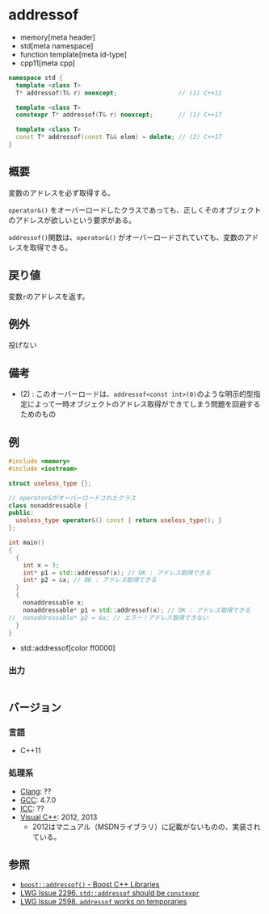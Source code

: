 # addressof
* memory[meta header]
* std[meta namespace]
* function template[meta id-type]
* cpp11[meta cpp]

```cpp
namespace std {
  template <class T>
  T* addressof(T& r) noexcept;                 // (1) C++11

  template <class T>
  constexpr T* addressof(T& r) noexcept;       // (1) C++17

  template <class T>
  const T* addressof(const T&& elem) = delete; // (2) C++17
}
```

## 概要
変数のアドレスを必ず取得する。

`operator&()` をオーバーロードしたクラスであっても、正しくそのオブジェクトのアドレスが欲しいという要求がある。

`addressof()`関数は、`operator&()` がオーバーロードされていても、変数のアドレスを取得できる。


## 戻り値
変数`r`のアドレスを返す。


## 例外
投げない


## 備考
- (2) : このオーバーロードは、`addressof<const int>(0)`のような明示的型指定によって一時オブジェクトのアドレス取得ができてしまう問題を回避するためのもの


## 例
```cpp example
#include <memory>
#include <iostream>

struct useless_type {};

// operator&がオーバーロードされたクラス
class nonaddressable {
public:
  useless_type operator&() const { return useless_type(); }
};

int main()
{
  {
    int x = 3;
    int* p1 = std::addressof(x); // OK : アドレス取得できる
    int* p2 = &x; // OK : アドレス取得できる
  }
  {
    nonaddressable x;
    nonaddressable* p1 = std::addressof(x); // OK : アドレス取得できる
//  nonaddressable* p2 = &x; // エラー！アドレス取得できない
  }
}
```
* std::addressof[color ff0000]

### 出力
```
```

## バージョン
### 言語
- C++11

### 処理系
- [Clang](/implementation.md#clang): ??
- [GCC](/implementation.md#gcc): 4.7.0
- [ICC](/implementation.md#icc): ??
- [Visual C++](/implementation.md#visual_cpp): 2012, 2013
    - 2012はマニュアル（MSDNライブラリ）に記載がないものの、実装されている。

## 参照
- [`boost::addressof()` - Boost C++ Libraries](http://www.boost.org/doc/libs/release/libs/utility/utility.htm#addressof)
- [LWG Issue 2296. `std::addressof` should be `constexpr`](https://wg21.cmeerw.net/lwg/issue2296)
- [LWG Issue 2598. `addressof` works on temporaries](https://wg21.cmeerw.net/lwg/issue2598)
